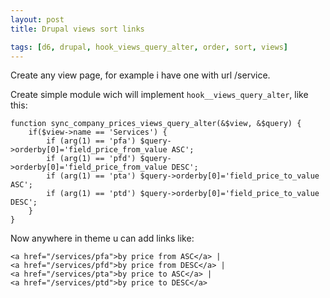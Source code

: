 ```yaml
---
layout: post
title: Drupal views sort links

tags: [d6, drupal, hook_views_query_alter, order, sort, views]
---
```


Create any view page, for example i have one with url /service.

Create simple module wich will implement `hook__views_query_alter`, like this:

    function sync_company_prices_views_query_alter(&$view, &$query) {
        if($view->name == 'Services') {
            if (arg(1) == 'pfa') $query->orderby[0]='field_price_from_value ASC';
            if (arg(1) == 'pfd') $query->orderby[0]='field_price_from_value DESC';
            if (arg(1) == 'pta') $query->orderby[0]='field_price_to_value ASC';
            if (arg(1) == 'ptd') $query->orderby[0]='field_price_to_value DESC';
        }
    }

Now anywhere in theme u can add links like:

    <a href="/services/pfa">by price from ASC</a> |
    <a href="/services/pfd">by price from DESC</a> |
    <a href="/services/pta">by price to ASC</a> |
    <a href="/services/ptd">by price to DESC</a>
